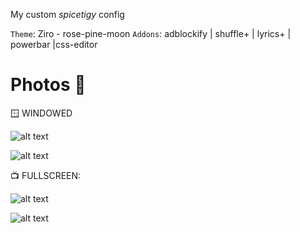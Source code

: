 My custom *spicetigy* config

```Theme```: Ziro - rose-pine-moon
```Addons```: adblockify | shuffle+ | lyrics+ | powerbar |css-editor

# Photos 🎥

🪟 WINDOWED

![alt text](screenshots/2024-08-14_05-25.png)

![alt text](screenshots/2024-08-14_05-25_1.png)

📺 FULLSCREEN:

![alt text](screenshots/2024-08-14_05-21.png)

![alt text](screenshots/2024-08-14_05-21.png)

